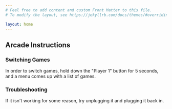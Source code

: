 ```yaml
---
# Feel free to add content and custom Front Matter to this file.
# To modify the layout, see https://jekyllrb.com/docs/themes/#overriding-theme-defaults

layout: home
---
```

## Arcade Instructions

### Switching Games
In order to switch games, hold down the "Player 1" button for 5 seconds, and a menu comes up with a list of games.

### Troubleshooting
If it isn't working for some reason, try unplugging it and plugging it back in.